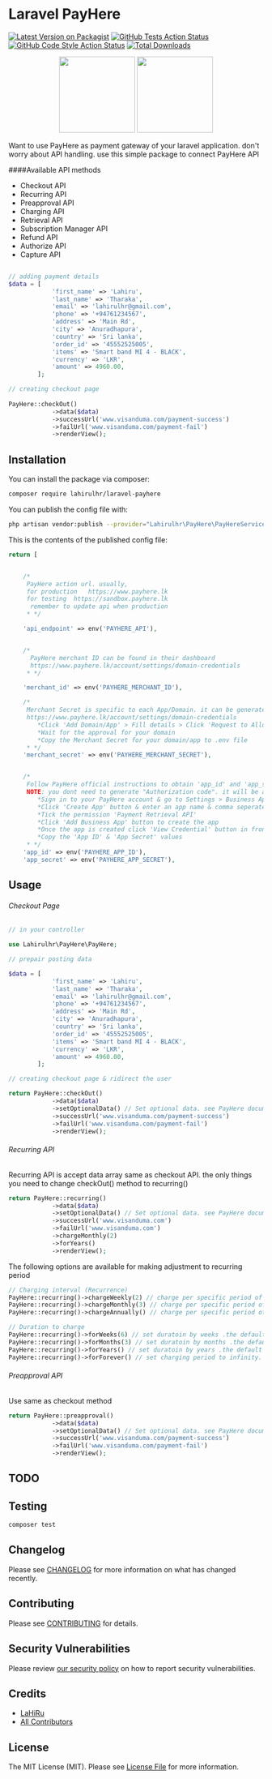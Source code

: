 # Laravel PayHere

[![Latest Version on Packagist](https://img.shields.io/packagist/v/lahirulhr/laravel-payhere.svg?style=flat-square)](https://packagist.org/packages/lahirulhr/laravel-payhere)
[![GitHub Tests Action Status](https://img.shields.io/github/workflow/status/lahirulhr/laravel-payhere/run-tests?label=tests)](https://github.com/lahirulhr/laravel-payhere/actions?query=workflow%3Arun-tests+branch%3Amain)
[![GitHub Code Style Action Status](https://img.shields.io/github/workflow/status/lahirulhr/laravel-payhere/Check%20&%20fix%20styling?label=code%20style)](https://github.com/lahirulhr/laravel-payhere/actions?query=workflow%3A"Check+%26+fix+styling"+branch%3Amain)
[![Total Downloads](https://img.shields.io/packagist/dt/lahirulhr/laravel-payhere.svg?style=flat-square)](https://packagist.org/packages/lahirulhr/laravel-payhere)

<div align="center">

[<img src="https://www.fourninecloud.com/assets/images/laravel-design.png" height="150px">](http://laravel.com)
[<img src="https://www.payhere.lk/images/PayHere-Logo.png" height="150px">](http://payhere.lk)

</div>

Want to use PayHere as payment gateway of your laravel application. don't worry about API handling. use this simple package to connect PayHere API

####Available API methods
* Checkout API
* Recurring API
* Preapproval API
* Charging API
* Retrieval API
* Subscription Manager API
* Refund API
* Authorize API
* Capture API

```php

// adding payment details
$data = [
            'first_name' => 'Lahiru',
            'last_name' => 'Tharaka',
            'email' => 'lahirulhr@gmail.com',
            'phone' => '+94761234567',
            'address' => 'Main Rd',
            'city' => 'Anuradhapura',
            'country' => 'Sri lanka',
            'order_id' => '45552525005',
            'items' => 'Smart band MI 4 - BLACK',
            'currency' => 'LKR',
            'amount' => 4960.00,
        ];

// creating checkout page
        
PayHere::checkOut()
            ->data($data)
            ->successUrl('www.visanduma.com/payment-success')
            ->failUrl('www.visanduma.com/payment-fail')
            ->renderView();

```

## Installation

You can install the package via composer:

```bash
composer require lahirulhr/laravel-payhere
```

You can publish the config file with:
```bash
php artisan vendor:publish --provider="Lahirulhr\PayHere\PayHereServiceProvider" --tag="laravel-payhere-config"
```

This is the contents of the published config file:

```php
return [


    /*
     PayHere action url. usually,
     for production   https://www.payhere.lk
     for testing  https://sandbox.payhere.lk
      remember to update api when production
     * */

    'api_endpoint' => env('PAYHERE_API'),


    /*
      PayHere merchant ID can be found in their dashboard
      https://www.payhere.lk/account/settings/domain-credentials
     * */

    'merchant_id' => env('PAYHERE_MERCHANT_ID'),

    /*
     Merchant Secret is specific to each App/Domain. it can be generated for your domain/app as follows
     https://www.payhere.lk/account/settings/domain-credentials
        *Click 'Add Domain/App' > Fill details > Click 'Request to Allow'
        *Wait for the approval for your domain
        *Copy the Merchant Secret for your domain/app to .env file
     * */
    'merchant_secret' => env('PAYHERE_MERCHANT_SECRET'),


    /*
     Follow PayHere official instructions to obtain 'app_id' and 'app_secret'.
     NOTE: you dont need to generate "Authorization code". it will be automatically generate by this package
        *Sign in to your PayHere account & go to Settings > Business Apps section
        *Click 'Create App' button & enter an app name & comma seperated domains to whilelist
        *Tick the permission 'Payment Retrieval API'
        *Click 'Add Business App' button to create the app
        *Once the app is created click 'View Credential' button in front of the created app
        *Copy the 'App ID' & 'App Secret' values
     * */
    'app_id' => env('PAYHERE_APP_ID'),
    'app_secret' => env('PAYHERE_APP_SECRET'),
```

## Usage


###### Checkout Page
```php
// in your controller

use Lahirulhr\PayHere\PayHere;

// prepair posting data

$data = [
            'first_name' => 'Lahiru',
            'last_name' => 'Tharaka',
            'email' => 'lahirulhr@gmail.com',
            'phone' => '+94761234567',
            'address' => 'Main Rd',
            'city' => 'Anuradhapura',
            'country' => 'Sri lanka',
            'order_id' => '45552525005',
            'items' => 'Smart band MI 4 - BLACK',
            'currency' => 'LKR',
            'amount' => 4960.00,
        ];

// creating checkout page & ridirect the user  

return PayHere::checkOut()
            ->data($data)
            ->setOptionalData() // Set optional data. see PayHere documantaion for available values
            ->successUrl('www.visanduma.com/payment-success')
            ->failUrl('www.visanduma.com/payment-fail')
            ->renderView();
```


###### Recurring API
Recurring API is accept data array same as checkout API. the only things you need to change checkOut() method
to recurring()

```php
return PayHere::recurring()
            ->data($data)
            ->setOptionalData() // Set optional data. see PayHere documantaion for available values
            ->successUrl('www.visanduma.com')
            ->failUrl('www.visanduma.com')
            ->chargeMonthly(2)
            ->forYears()
            ->renderView();
```

The following options are available for making adjustment to recurring period

```php
// Charging interval (Recurrence)
PayHere::recurring()->chargeWeekly(2) // charge per specific period of weeks .the default value is one week
PayHere::recurring()->chargeMonthly(3) // charge per specific period of months .the default value is one month
PayHere::recurring()->chargeAnnually() // charge per specific period of years .the default value is one year

// Duration to charge 
PayHere::recurring()->forWeeks(6) // set duratoin by weeks .the default value is one week
PayHere::recurring()->forMonths(3) // set duratoin by months .the default value is one month
PayHere::recurring()->forYears() // set duratoin by years .the default value is one year
PayHere::recurring()->forForever() // set charging period to infinity.
```

###### Preapproval API

Use same as checkout method

```php
return PayHere::preapproval()
            ->data($data)
            ->setOptionalData() // Set optional data. see PayHere documantaion for available values
            ->successUrl('www.visanduma.com/payment-success')
            ->failUrl('www.visanduma.com/payment-fail')
            ->renderView();
```

## TODO

## Testing

```bash
composer test
```

## Changelog

Please see [CHANGELOG](CHANGELOG.md) for more information on what has changed recently.

## Contributing

Please see [CONTRIBUTING](.github/CONTRIBUTING.md) for details.

## Security Vulnerabilities

Please review [our security policy](../../security/policy) on how to report security vulnerabilities.

## Credits

- [LaHiRu](https://github.com/lahirulhr)
- [All Contributors](../../contributors)

## License

The MIT License (MIT). Please see [License File](LICENSE.md) for more information.
